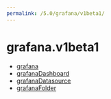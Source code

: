 ```yaml
---
permalink: /5.0/grafana/v1beta1/
---
```


# grafana.v1beta1



* [grafana](grafana.md)
* [grafanaDashboard](grafanaDashboard.md)
* [grafanaDatasource](grafanaDatasource.md)
* [grafanaFolder](grafanaFolder.md)